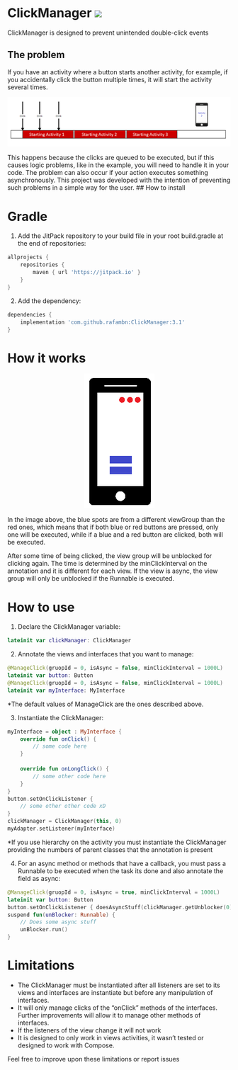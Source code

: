 # ClickManager [![](https://jitpack.io/v/rafambn/ClickManager.svg)](https://jitpack.io/#rafambn/ClickManager)
ClickManager is designed to prevent unintended double-click events
## The problem
If you have an activity where a button starts another activity, for example, if you accidentally click the button multiple times, it will start the activity several times.
<p align="center"><img src="https://github.com/rafambn/ClickManager/blob/master/arts/startActivity.png" /></p>
This happens because the clicks are queued to be executed, but if this causes logic problems, like in the example, you will need to handle it in your code. The problem can also occur if your action executes something asynchronously. This project was developed with the intention of preventing such problems in a simple way for the user.
## How to install

# Gradle
1. Add the JitPack repository to your build file in your root build.gradle at the end of repositories:
```groovy
allprojects {
	repositories {
		maven { url 'https://jitpack.io' }
	}
}
```
2. Add the dependency:
```groovy
dependencies {
	implementation 'com.github.rafambn:ClickManager:3.1'
}
```
# How it works
<p align="center"><img src="https://github.com/rafambn/ClickManager/blob/master/arts/viewGroups.png" /></p>
In the image above, the blue spots are from a different viewGroup than the red ones, which means that if both blue or red buttons are pressed, only one will be executed, while if a blue and a red button are clicked, both will be executed.

After some time of being clicked, the view group will be unblocked for clicking again. The time is determined by the minClickInterval on the annotation and it is different for each view.
If the view is async, the view group will only be unblocked if the Runnable is executed.

# How to use
1. Declare the ClickManager variable:
```kotlin
lateinit var clickManager: ClickManager
```
2. Annotate the views and interfaces that you want to manage:
```kotlin
@ManageClick(gruopId = 0, isAsync = false, minClickInterval = 1000L)
lateinit var button: Button
@ManageClick(gruopId = 0, isAsync = false, minClickInterval = 1000L)
lateinit var myInterface: MyInterface
```
 *The default values of ManageClick are the ones described above.
  
3. Instantiate the ClickManager:
```kotlin
myInterface = object : MyInterface {
	override fun onClick() {
		// some code here
	}

	override fun onLongClick() {
		// some other code here
	}
}
button.setOnClickListener { 
	// some other other code xD
}
clickManager = ClickManager(this, 0)
myAdapter.setListener(myInterface)
```
 *If you use hierarchy on the activity you must instantiate the ClickManager providing the numbers of parent classes that the annotation is present

4. For an async method or methods that have a callback, you must pass a Runnable to be executed when the task its done and also annotate the field as async:
```kotlin
@ManageClick(gruopId = 0, isAsync = true, minClickInterval = 1000L)
lateinit var button: Button
button.setOnClickListener { doesAsyncStuff(clickManager.getUnblocker(0)) }
suspend fun(unBlocker: Runnable) {
	// Does some async stuff
	unBlocker.run()
}
```
# Limitations
- The ClickManager must be instantiated after all listeners are set to its views and interfaces are instantiate but before any manipulation of interfaces.
- It will only manage clicks of the “onClick” methods of the interfaces. Further improvements will allow it to manage other methods of interfaces.
- If the listeners of the view change it will not work
- It is designed to only work in views activities, it wasn’t tested or designed to work with Compose.

Feel free to improve upon these limitations or report issues
